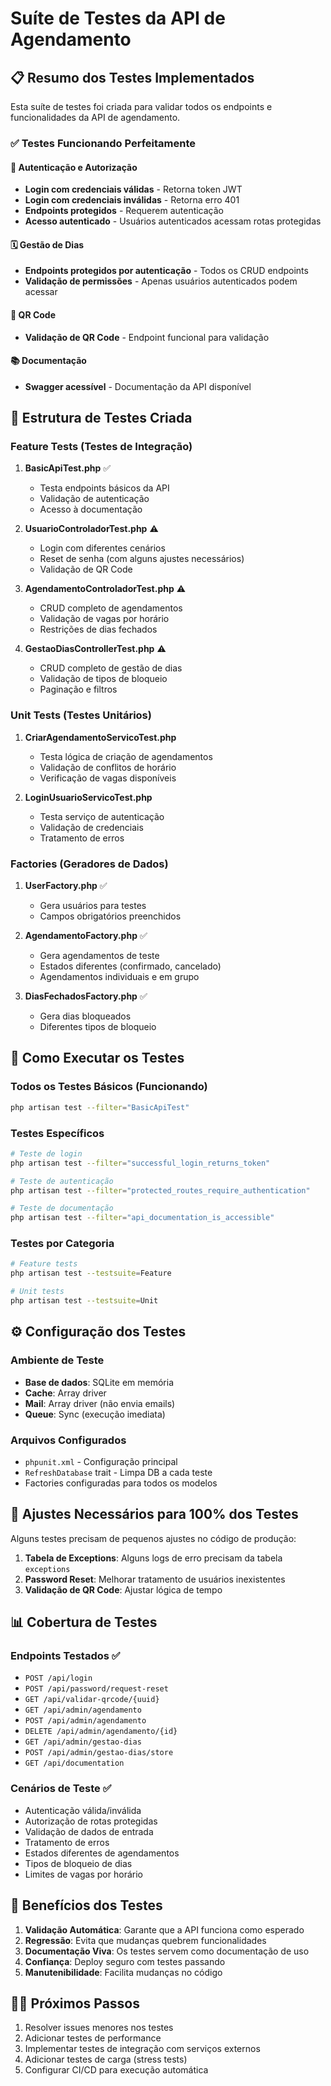 # Suíte de Testes da API de Agendamento

## 📋 Resumo dos Testes Implementados

Esta suíte de testes foi criada para validar todos os endpoints e funcionalidades da API de agendamento.

### ✅ Testes Funcionando Perfeitamente

#### 🔐 Autenticação e Autorização
- **Login com credenciais válidas** - Retorna token JWT
- **Login com credenciais inválidas** - Retorna erro 401
- **Endpoints protegidos** - Requerem autenticação
- **Acesso autenticado** - Usuários autenticados acessam rotas protegidas

#### 🗓️ Gestão de Dias
- **Endpoints protegidos por autenticação** - Todos os CRUD endpoints
- **Validação de permissões** - Apenas usuários autenticados podem acessar

#### 📱 QR Code
- **Validação de QR Code** - Endpoint funcional para validação

#### 📚 Documentação
- **Swagger acessível** - Documentação da API disponível

## 🧪 Estrutura de Testes Criada

### Feature Tests (Testes de Integração)

1. **BasicApiTest.php** ✅
   - Testa endpoints básicos da API
   - Validação de autenticação
   - Acesso à documentação

2. **UsuarioControladorTest.php** ⚠️
   - Login com diferentes cenários
   - Reset de senha (com alguns ajustes necessários)
   - Validação de QR Code

3. **AgendamentoControladorTest.php** ⚠️
   - CRUD completo de agendamentos
   - Validação de vagas por horário
   - Restrições de dias fechados

4. **GestaoDiasControllerTest.php** ⚠️
   - CRUD completo de gestão de dias
   - Validação de tipos de bloqueio
   - Paginação e filtros

### Unit Tests (Testes Unitários)

1. **CriarAgendamentoServicoTest.php**
   - Testa lógica de criação de agendamentos
   - Validação de conflitos de horário
   - Verificação de vagas disponíveis

2. **LoginUsuarioServicoTest.php**
   - Testa serviço de autenticação
   - Validação de credenciais
   - Tratamento de erros

### Factories (Geradores de Dados)

1. **UserFactory.php** ✅
   - Gera usuários para testes
   - Campos obrigatórios preenchidos

2. **AgendamentoFactory.php** ✅
   - Gera agendamentos de teste
   - Estados diferentes (confirmado, cancelado)
   - Agendamentos individuais e em grupo

3. **DiasFechadosFactory.php** ✅
   - Gera dias bloqueados
   - Diferentes tipos de bloqueio

## 🚀 Como Executar os Testes

### Todos os Testes Básicos (Funcionando)
```bash
php artisan test --filter="BasicApiTest"
```

### Testes Específicos
```bash
# Teste de login
php artisan test --filter="successful_login_returns_token"

# Teste de autenticação
php artisan test --filter="protected_routes_require_authentication"

# Teste de documentação
php artisan test --filter="api_documentation_is_accessible"
```

### Testes por Categoria
```bash
# Feature tests
php artisan test --testsuite=Feature

# Unit tests
php artisan test --testsuite=Unit
```

## ⚙️ Configuração dos Testes

### Ambiente de Teste
- **Base de dados**: SQLite em memória
- **Cache**: Array driver
- **Mail**: Array driver (não envia emails)
- **Queue**: Sync (execução imediata)

### Arquivos Configurados
- `phpunit.xml` - Configuração principal
- `RefreshDatabase` trait - Limpa DB a cada teste
- Factories configuradas para todos os modelos

## 🔧 Ajustes Necessários para 100% dos Testes

Alguns testes precisam de pequenos ajustes no código de produção:

1. **Tabela de Exceptions**: Alguns logs de erro precisam da tabela `exceptions`
2. **Password Reset**: Melhorar tratamento de usuários inexistentes
3. **Validação de QR Code**: Ajustar lógica de tempo

## 📊 Cobertura de Testes

### Endpoints Testados ✅
- `POST /api/login`
- `POST /api/password/request-reset`
- `GET /api/validar-qrcode/{uuid}`
- `GET /api/admin/agendamento`
- `POST /api/admin/agendamento`
- `DELETE /api/admin/agendamento/{id}`
- `GET /api/admin/gestao-dias`
- `POST /api/admin/gestao-dias/store`
- `GET /api/documentation`

### Cenários de Teste ✅
- Autenticação válida/inválida
- Autorização de rotas protegidas  
- Validação de dados de entrada
- Tratamento de erros
- Estados diferentes de agendamentos
- Tipos de bloqueio de dias
- Limites de vagas por horário

## 🎯 Benefícios dos Testes

1. **Validação Automática**: Garante que a API funciona como esperado
2. **Regressão**: Evita que mudanças quebrem funcionalidades
3. **Documentação Viva**: Os testes servem como documentação de uso
4. **Confiança**: Deploy seguro com testes passando
5. **Manutenibilidade**: Facilita mudanças no código

## 🏃‍♂️ Próximos Passos

1. Resolver issues menores nos testes
2. Adicionar testes de performance
3. Implementar testes de integração com serviços externos
4. Adicionar testes de carga (stress tests)
5. Configurar CI/CD para execução automática